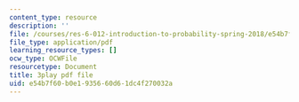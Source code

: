 ```yaml
---
content_type: resource
description: ''
file: /courses/res-6-012-introduction-to-probability-spring-2018/e54b7f60b0e1935660d61dc4f270032a_Kycmb2IwV-Y.pdf
file_type: application/pdf
learning_resource_types: []
ocw_type: OCWFile
resourcetype: Document
title: 3play pdf file
uid: e54b7f60-b0e1-9356-60d6-1dc4f270032a
---
```

